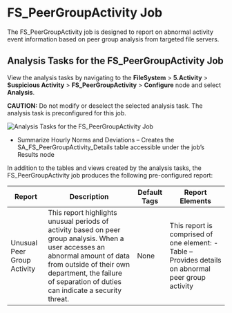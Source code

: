 # FS_PeerGroupActivity Job

The FS_PeerGroupActivity job is designed to report on abnormal activity event information based on
peer group analysis from targeted file servers.

## Analysis Tasks for the FS_PeerGroupActivity Job

View the analysis tasks by navigating to the **FileSystem** > **5.Activity** > **Suspicious
Activity** > **FS_PeerGroupActivity** > **Configure** node and select **Analysis**.

**CAUTION:** Do not modify or deselect the selected analysis task. The analysis task is
preconfigured for this job.

![Analysis Tasks for the FS_PeerGroupActivity Job](/img/product_docs/accessanalyzer/11.6/accessanalyzer/solutions/filesystem/activity/suspiciousactivity/peergroupactivityanalysis.webp)

- Summarize Hourly Norms and Deviations – Creates the SA_FS_PeerGroupActivity_Details table
  accessible under the job’s Results node

In addition to the tables and views created by the analysis tasks, the FS_PeerGroupActivity job
produces the following pre-configured report:

| Report                      | Description                                                                                                                                                                                                                                | Default Tags | Report Elements                                                                                     |
| --------------------------- | ------------------------------------------------------------------------------------------------------------------------------------------------------------------------------------------------------------------------------------------ | ------------ | --------------------------------------------------------------------------------------------------- |
| Unusual Peer Group Activity | This report highlights unusual periods of activity based on peer group analysis. When a user accesses an abnormal amount of data from outside of their own department, the failure of separation of duties can indicate a security threat. | None         | This report is comprised of one element: - Table – Provides details on abnormal peer group activity |
